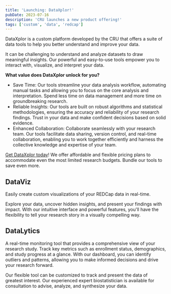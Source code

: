 ```yaml
---
title: 'Launching: DataXplor!'
pubDate: 2023-07-16
description: 'CRU launches a new product offering!'
tags: ['custom', 'data', 'redcap']
---
```


DataXplor is a custom platform developed by the CRU that offers a suite of data tools to help you better understand and improve your data.

It can be challenging to understand and analyze datasets to draw meaningful insights. Our powerful and easy-to-use tools empower you to interact with, visualize, and interpret your data.

__What value does DataXplor unlock for you?__
- Save Time: Our tools streamline your data analysis workflow, automating manual tasks and allowing you to focus on the core analysis and interpretation. Spend less time on data management and more time on groundbreaking research.
- Reliable Insights: Our tools are built on robust algorithms and statistical methodologies, ensuring the accuracy and reliability of your research findings. Trust in your data and make confident decisions based on solid evidence.
- Enhanced Collaboration: Collaborate seamlessly with your research team. Our tools facilitate data sharing, version control, and real-time collaboration, enabling you to work together efficiently and harness the collective knowledge and expertise of your team.

[Get DataXplor today](https://redcap.cru.ucalgary.ca/surveys/?s=7L49EPE94D)! We offer affordable and flexible pricing plans to accommodate even the most limited research budgets. Bundle our tools to save even more.

<div class="pt-12"></div>

## DataViz
Easily create custom visualizations of your REDCap data in real-time.

Explore your data, uncover hidden insights, and present your findings with impact. With our intuitive interface and powerful features, you'll have the flexibility to tell your research story in a visually compelling way.

## DataLytics
A real-time monitoring tool that provides a comprehensive view of your research study. Track key metrics such as enrollment status, demographics, and study progress at a glance. With our dashboard, you can identify outliers and patterns, allowing you to make informed decisions and drive your research forward.

Our flexible tool can be customized to track and present the data of greatest interest. Our experienced expert biostatistician is available for consultation to advise, analyze, and synthesize your data.